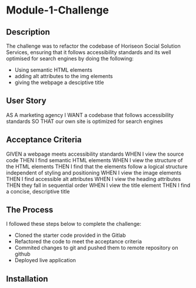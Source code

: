 # Module-1-Challenge

## Description
The challenge was to refactor the codebase of Horiseon Social Solution Services, ensuring that it follows accessibility standards and its well optimised for search engines by doing the following:
* Using semantic HTML elements
* adding alt attributes to the img elements
* giving the webpage a desciptive title



## User Story
AS A marketing agency
I WANT a codebase that follows accessibility standards
SO THAT our own site is optimized for search engines

## Acceptance Criteria
GIVEN a webpage meets accessibility standards
WHEN I view the source code
THEN I find semantic HTML elements
WHEN I view the structure of the HTML elements
THEN I find that the elements follow a logical structure independent of styling and positioning
WHEN I view the image elements
THEN I find accessible alt attributes
WHEN I view the heading attributes
THEN they fall in sequential order
WHEN I view the title element
THEN I find a concise, descriptive title

## The Process
I followed these steps below to complete the challenge:
* Cloned the starter code provided in the Gitlab
* Refactored the code to meet the acceptance criteria
* Commited changes to git and pushed them to remote repository on github
* Deployed live application 

## Installation



